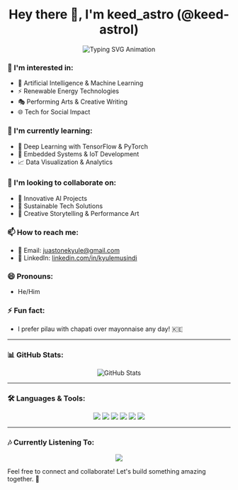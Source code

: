 <h1 align="center">Hey there 👋, I'm keed_astro (@keed-astrol)</h1>

<p align="center">
  <img src="https://readme-typing-svg.herokuapp.com?font=Fira+Code&size=24&pause=1000&color=F7A41D&center=true&vCenter=true&width=435&lines=👨‍💻+Electrical+%26+Computer+Engineering+Student;🌍+From+Kenya%2C+based+in+Philly;🎭+Poet+%7C+Actor+%7C+AI+Enthusiast;🎶+Afrobeats+%7C+Hans+Zimmer+%7C+Eminem;🧹+Tidy+%7C+Early+Riser+%7C+Deep+Thinker;👨‍💻+Electronics+Hobbyist+%7C+Arduino+%7C+ESP+%7C+Jetson+Nano;⚙️+Control+Systems+%7C+Embedded+Systems" alt="Typing SVG Animation" />
</p>


### 👀 I'm interested in:
- 🤖 Artificial Intelligence & Machine Learning
- ⚡ Renewable Energy Technologies
- 🎭 Performing Arts & Creative Writing
- 🌐 Tech for Social Impact

### 🌱 I'm currently learning:
- 🧠 Deep Learning with TensorFlow & PyTorch
- 🔌 Embedded Systems & IoT Development
- 📈 Data Visualization & Analytics

### 💞️ I'm looking to collaborate on:
- 🧪 Innovative AI Projects
- 🌿 Sustainable Tech Solutions
- 🎤 Creative Storytelling & Performance Art

### 📫 How to reach me:
- 📧 Email: [juastonekyule@gmail.com](mailto:juastonekyule@gmail.com)
- 💼 LinkedIn: [linkedin.com/in/kyulemusindi](https://www.linkedin.com/in/musindi-kyule-juastone-astro)


### 😄 Pronouns:
- He/Him

### ⚡ Fun fact:
- I prefer pilau with chapati over mayonnaise any day! 🇰🇪

---

### 📊 GitHub Stats:

<p align="center">
  <img src="https://github-readme-stats.vercel.app/api?username=keed-astrol&show_icons=true&theme=radical" alt="GitHub Stats" />
</p>

---

### 🛠️ Languages & Tools:

<p align="center">
  <img src="https://img.shields.io/badge/-Python-3776AB?style=flat-square&logo=python&logoColor=white" />
  <img src="https://img.shields.io/badge/-C++-00599C?style=flat-square&logo=c%2B%2B&logoColor=white" />
  <img src="https://img.shields.io/badge/-TensorFlow-FF6F00?style=flat-square&logo=tensorflow&logoColor=white" />
  <img src="https://img.shields.io/badge/-PyTorch-EE4C2C?style=flat-square&logo=pytorch&logoColor=white" />
  <img src="https://img.shields.io/badge/-Git-F05032?style=flat-square&logo=git&logoColor=white" />
  <img src="https://img.shields.io/badge/-Linux-FCC624?style=flat-square&logo=linux&logoColor=black" />
</p>

---

### 🎶 Currently Listening To:

<p align="center">
  <a href="https://open.spotify.com/user/31oiz77vdaazaa4yx5wwckv4zg4e?si=6aa27ac425294a21">
    <img src="https://spotify-github-profile.kittinanx.com/api/view.svg?uid=31oiz77vdaazaa4yx5wwckv4zg4e&redirect=true][https://spotify-github-profile.kittinanx.com/api/view.svg?uid=31oiz77vdaazaa4yx5wwckv4zg4e&cover_image=true&theme=default&show_offline=true&background_color=121212&interchange=true)" />
  </a>
</p>



Feel free to connect and collaborate! Let's build something amazing together. 🚀
